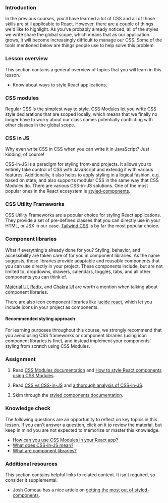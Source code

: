 ### Introduction

In the previous courses, you'll have learned a lot of CSS and all of those skills are still applicable to React. However, there are a couple of things we'd like to highlight. As you've probably already noticed, all of the styles we write share the global scope, which means that as our application grows, it will become increasingly difficult to manage our CSS. Some of the tools mentioned below are things people use to help solve this problem.

### Lesson overview

This section contains a general overview of topics that you will learn in this lesson.

- Know about ways to style React applications.

### CSS modules

Regular CSS is the simplest way to style. CSS Modules let you write CSS style declarations that are scoped locally, which means that we finally no longer have to worry about our class names potentially conflicting with other classes in the global scope.

### CSS in JS

Why even write CSS in CSS when you can write it in JavaScript? Just kidding, of course!

CSS-in-JS is a paradigm for styling front-end projects. It allows you to entirely take control of CSS with JavaScript and extendg it with various features. Additionally, it also helps to apply styling in a logical fashion, e.g. based on state, and also supports modular CSS in the same way that CSS Modules do. There are various CSS-in-JS solutions. One of the most popular ones in the React ecosystem is [styled-components](https://styled-components.com/).

### CSS Utility Frameworks

CSS Utility Frameworks are a popular choice for styling React applications. They provide a set of pre-defined classes that you can directly use in your HTML, or JSX in our case. [Tailwind CSS](https://tailwindcss.com) is by far the most popular choice.

### Component libraries

What if everything's already done for you? Styling, behavior, and accessibility are taken care of for you in component libraries. As the name suggests, these libraries provide adaptable and reusable components that you can use directly in your project. These components include, but are not limited to, dropdowns, drawers, calendars, toggles, tabs, and all other components you can think of.

[Material UI](https://mui.com/), [Radix](https://www.radix-ui.com/), and [Chakra UI](https://chakra-ui.com/) are worth a mention when talking about component libraries.

There are also icon component libraries like [lucide react](https://lucide.dev/guide/packages/lucide-react), which let you include icons in your project as components.

<div class="lesson-note lesson-note--warning" markdown="1">

#### Recommended styling approach

For learning purposes throughout this course, we strongly recommend that you avoid using CSS frameworks or component libraries (using icon component libraries is fine), and instead implement your components' styling from scratch using CSS Modules.

</div>

### Assignment

<div class="lesson-content__panel" markdown="1">

1. Read [CSS Modules documentation](https://github.com/css-modules/css-modules) and [How to style React components using CSS Modules](https://www.makeuseof.com/react-components-css-modules-style/).

1. Read [CSS vs CSS-in-JS](https://blog.logrocket.com/css-vs-css-in-js/) and [a thorough analysis of CSS-in-JS](https://css-tricks.com/a-thorough-analysis-of-css-in-js/).

1. Skim through the [styled components documentation](https://styled-components.com/).

</div>

### Knowledge check

The following questions are an opportunity to reflect on key topics in this lesson. If you can't answer a question, click on it to review the material, but keep in mind you are not expected to memorize or master this knowledge.

- [How can you use CSS Modules in your React app?](https://www.makeuseof.com/react-components-css-modules-style/)
- [What does CSS-in-JS mean?](#css-in-js)
- [What are component libraries?](#component-libraries)

### Additional resources

This section contains helpful links to related content. It isn't required, so consider it supplemental.

- Josh Comeau has a nice article on [getting the most out of styled-components](https://www.joshwcomeau.com/css/styled-components/).
